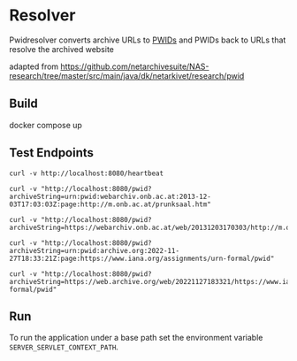# Resolver
Pwidresolver converts archive URLs to [PWIDs](https://www.iana.org/assignments/urn-formal/pwid) and PWIDs back to URLs that resolve the archived website

adapted from https://github.com/netarchivesuite/NAS-research/tree/master/src/main/java/dk/netarkivet/research/pwid

## Build
docker compose up

## Test Endpoints
```
curl -v http://localhost:8080/heartbeat
```
```
curl -v "http://localhost:8080/pwid?archiveString=urn:pwid:webarchiv.onb.ac.at:2013-12-03T17:03:03Z:page:http://m.onb.ac.at/prunksaal.htm"
```
```
curl -v "http://localhost:8080/pwid?archiveString=https://webarchiv.onb.ac.at/web/20131203170303/http://m.onb.ac.at/prunksaal.htm"
```
```
curl -v "http://localhost:8080/pwid?archiveString=urn:pwid:archive.org:2022-11-27T18:33:21Z:page:https://www.iana.org/assignments/urn-formal/pwid"
```
```
curl -v "http://localhost:8080/pwid?archiveString=https://web.archive.org/web/20221127183321/https://www.iana.org/assignments/urn-formal/pwid"
```

## Run

To run the application under a base path set the environment variable `SERVER_SERVLET_CONTEXT_PATH`.